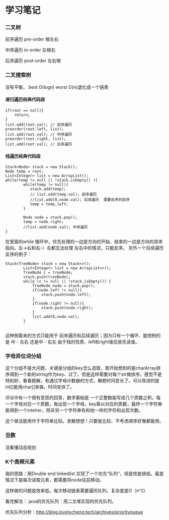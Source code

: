# 学习笔记
### 二叉树

前序遍历 pre-order 根左右

中序遍历 in-order 左根右

后序遍历 post-order 左右根

### 二叉搜索树 

没有平衡，
best O(logn) worst O(n)退化成一个链表


#### 递归遍历经典代码段

```
if(root == null){
	return;
}
list.add(root.val); // 前序遍历
preorder(root.left, list);
list.add(root.val); // 中序遍历
preorder(root.right, list);
list.add(root.val); // 后序遍历
```

#### 栈遍历经典代码段

 ```
 Stack<Node> stack = new Stack();
 Node temp = root;
 List<Integer> list = new ArrayList();
 while(temp != null || !stack.isEmpty() ){
         while(temp != null){
         	stack.add(temp);
         	// list.add(temp.val); 前序遍历
         	//list.add(0,node.val); 后续遍历  需要反序的前序
         	temp = temp.left;
         }
         
         Node node = stack.pop();
         temp = node.right;
         //list.add(node.val); 中序遍历
 }
 
 ```

在里面的while 循环中，优先处理的一边是方向的开始、结束的一边是方向的具体指向。左->右和右-〉左都无法处理 左右中的情况，只能反序。 另外一个后续遍历 反序的例子：

```
Stack<TreeNode> stack = new Stack<>();
        List<Integer> list = new ArrayList<>();
        TreeNode c = treeNode;
        stack.push(treeNode);
        while (c != null || !stack.isEmpty()) {
            TreeNode node = stack.pop();
            if(node.left != null){
                stack.push(node.left);
            }
            if(node.right != null){
                stack.push(node.right);
            }
            list.add(0,node.val);
        }
        
```
这种倒着来的方式只能用于 前序遍历和后续遍历；因为只有一个循环、能控制的是 中 - 左右 还是中 - 右左 由于栈的性质、left和right谁后放先读谁。

### 字母异位词分组

这个分组不是大问题，关键是分组的key怎么选取，我开始想到的是charArray排序得到一个新的string作为key、过了。但是这样需要对每个str做排序，感觉不是特别好，看看题解，有通过字母计数器的方式，解题时间变长了。可以改进的是 int[]能用char[]来做。时间变快了。

评论中有一个很有意思的回答，数学基础是 一个正整数能写成几个质数之积。每一个字母对应一个质数，每出现一个字母，key乘以对应的质数，最终一个字符串能得到一个inteher，除非另一个字符串有和他一样的字符和出现次数。


这个做法能用作于字符串比较。发散想想！只要是比较、不考虑顺序好像都能用。


### 丑数 
没看懂动态规划

###  K个高频元素

我的思路：用Double end linkedlist 实现了一个优先“队列”，但是性能很低。最差情况下是每次读取元素，都需要将node往前移动。

这样做的问题是效率低。每次移动链表需要遍历队列，复杂度是O（n^2）

看完解法：
java的优先队列：用二叉堆实现的优先队列。

优先队列分析：http://blog.lovelycheng.tech/archives/priorityqueue










